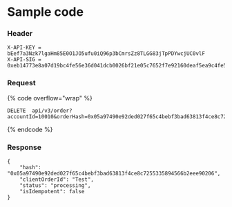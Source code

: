 # Sample code

### Header

```
X-API-KEY = bEef7a3Nzk7lgaHm85E0O1JO5ufu0iQ96p3bCmrsZz8TLGG83jTpPDYwcjUC0vlF
X-API-SIG = 0xeb14773e8a07d19bc4fe56e36d041dcb0026bf21e05c7652f7e92160deaf5ea9c4fe56e34773e86d041dcbeb1a07d19b002652f7e92160deaf5e6bf21e05c7a9002652f7e92160deaf5e6bf21e05c7a9eb14773e8a07d19bc4fe56e36d041dcb
```



### Request

{% code overflow="wrap" %}
```
DELETE  api/v3/order?accountId=10010&orderHash=0x05a97490e92ded027f65c4bebf3bad63813f4ce8c7255335894566b2eee90206 
```
{% endcode %}



### Response

```
{
	"hash": "0x05a97490e92ded027f65c4bebf3bad63813f4ce8c7255335894566b2eee90206",
	"clientOrderId": "Test",
	"status": "processing",
	"isIdempotent": false
}
```
